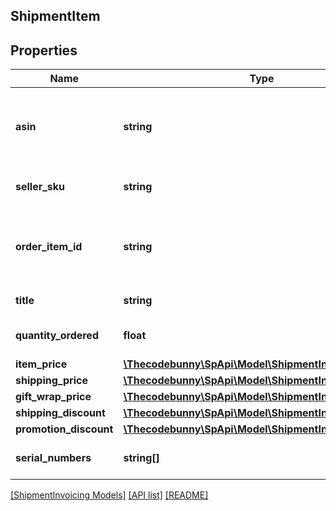 ## ShipmentItem

## Properties

Name | Type | Description | Notes
------------ | ------------- | ------------- | -------------
**asin** | **string** | The Amazon Standard Identification Number (ASIN) of the item. | [optional]
**seller_sku** | **string** | The seller SKU of the item. | [optional]
**order_item_id** | **string** | The Amazon-defined identifier for the order item. | [optional]
**title** | **string** | The name of the item. | [optional]
**quantity_ordered** | **float** | The number of items ordered. | [optional]
**item_price** | [**\Thecodebunny\SpApi\Model\ShipmentInvoicing\Money**](Money.md) |  | [optional]
**shipping_price** | [**\Thecodebunny\SpApi\Model\ShipmentInvoicing\Money**](Money.md) |  | [optional]
**gift_wrap_price** | [**\Thecodebunny\SpApi\Model\ShipmentInvoicing\Money**](Money.md) |  | [optional]
**shipping_discount** | [**\Thecodebunny\SpApi\Model\ShipmentInvoicing\Money**](Money.md) |  | [optional]
**promotion_discount** | [**\Thecodebunny\SpApi\Model\ShipmentInvoicing\Money**](Money.md) |  | [optional]
**serial_numbers** | **string[]** | The list of serial numbers. | [optional]

[[ShipmentInvoicing Models]](../) [[API list]](../../Api) [[README]](../../../README.md)
